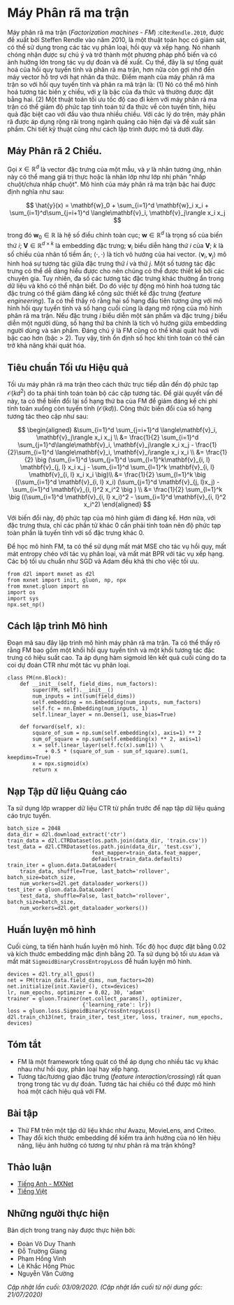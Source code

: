 <!-- ===================== Bắt đầu dịch Phần 1 ==================== -->

<!--
# Factorization Machines
-->

# Máy Phân rã ma trận


<!--
Factorization machines (FM) :cite:`Rendle.2010`, proposed by Steffen Rendle in 2010, 
is a supervised algorithm that can be used for classification, regression, and ranking tasks.
It quickly took notice and became a popular and impactful method for making predictions and recommendations.
Particularly, it is a generalization of the linear regression model and the matrix factorization model.
Moreover, it is reminiscent of support vector machines with a polynomial kernel.
The strengths of factorization machines over the linear regression and matrix factorization are:
(1) it can model $\chi$-way variable interactions, where $\chi$ is the number of polynomial order and is usually set to two.
(2) A fast optimization algorithm associated with factorization machines can reduce the polynomial computation time to linear complexity, 
making it extremely efficient especially for high dimensional sparse inputs.
For these reasons, factorization machines are widely employed in modern advertisement and products recommendations.
The technical details and implementations are described below.
-->

Máy phân rã ma trận (*Factorization machines - FM*) :cite:`Rendle.2010`, được đề xuất bởi Steffen Rendle vào năm 2010,
là một thuật toán học có giám sát, có thể sử dụng trong các tác vụ phân loại, hồi quy và xếp hạng.
Nó nhanh chóng nhận được sự chú ý và trở thành một phương pháp phổ biến và có ảnh hưởng lớn trong tác vụ dự đoán và đề xuất.
Cụ thể, đây là sự tổng quát hoá của hồi quy tuyến tính và phân rã ma trận,
hơn nữa còn gợi nhớ đến máy vector hỗ trợ với hạt nhân đa thức.
Điểm mạnh của máy phân rã ma trận so với hồi quy tuyến tính và phân ra mã trận là:
(1) Nó có thể mô hình hoá tương tác biến $\chi$ chiều, với $\chi$ là bậc của đa thức và thường được đặt bằng hai.
(2) Một thuật toán tối ưu tốc độ cao đi kèm với máy phân rã ma trận có thể giảm độ phức tạp tính toán từ đa thức về còn tuyến tính,
hiệu quả đặc biệt cao với đầu vào thưa nhiều chiều.
Với các lý do trên, máy phân rã được áp dụng rộng rãi trong ngành quảng cáo hiện đại và đề xuất sản phẩm.
Chi tiết kỹ thuật cũng như cách lập trình được mô tả dưới đây.


<!--
## 2-Way Factorization Machines
-->

## Máy Phân rã 2 Chiều.


<!--
Formally, let $x \in \mathbb{R}^d$ denote the feature vectors of one sample, and $y$ denote the corresponding label 
which can be real-valued label or class label such as binary class "click/non-click".
The model for a factorization machine of degree two is defined as:
-->

Gọi $x \in \mathbb{R}^d$ là vector đặc trưng của một mẫu, và $y$ là nhãn tương ứng,
nhãn này có thể mang giá trị thực hoặc là nhãn lớp như lớp nhị phân "nhấp chuột/chưa nhấp chuột".
Mô hình của máy phân rã ma trận bậc hai được định nghĩa như sau:


$$
\hat{y}(x) = \mathbf{w}_0 + \sum_{i=1}^d \mathbf{w}_i x_i + \sum_{i=1}^d\sum_{j=i+1}^d \langle\mathbf{v}_i, \mathbf{v}_j\rangle x_i x_j
$$


<!--
where $\mathbf{w}_0 \in \mathbb{R}$ is the global bias;
$\mathbf{w} \in \mathbb{R}^d$ denotes the weights of the i-th variable;
$\mathbf{V} \in \mathbb{R}^{d\times k}$ represents the feature embeddings;
$\mathbf{v}_i$ represents the $i^\mathrm{th}$ row of $\mathbf{V}$; $k$ is the dimensionality of latent factors;
$\langle\cdot, \cdot \rangle$ is the dot product of two vectors.
$\langle \mathbf{v}_i, \mathbf{v}_j \rangle$ model the interaction between the $i^\mathrm{th}$ and $j^\mathrm{th}$ feature.
Some feature interactions can be easily understood so they can be designed by experts.
However, most other feature interactions are hidden in data and difficult to identify.
So modeling feature interactions automatically can greatly reduce the efforts in feature engineering.
It is obvious that the first two terms correspond to the linear regression model and the last term is an extension of the matrix factorization model.
If the feature $i$ represents a item and the feature $j$ represents a user, the third term is exactly the dot product between user and item embeddings.
It is worth noting that FM can also generalize to higher orders (degree > 2).
Nevertheless, the numerical stability might weaken the generalization.
-->

trong đó $\mathbf{w}_0 \in \mathbb{R}$ là hệ số điều chỉnh toàn cục;
$\mathbf{w} \in \mathbb{R}^d$ là trọng số của biến thứ $i$;
$\mathbf{V} \in \mathbb{R}^{d\times k}$ là embedding đặc trưng;
$\mathbf{v}_i$ biểu diễn hàng thứ $i$ của $\mathbf{V}$; $k$ là số chiều của nhân tố tiềm ẩn;
$\langle\cdot, \cdot \rangle$ là tích vô hướng của hai vector.
$\langle \mathbf{v}_i, \mathbf{v}_j \rangle$ mô hình hoá sự tương tác giữa đặc trưng thứ $i$ và thứ $j$.
Một số tương tác đặc trưng có thể dễ dàng hiểu được cho nên chúng có thể được thiết kế bởi các chuyên gia.
Tuy nhiên, đa số các tương tác đặc trưng khác thường ẩn trong dữ liệu và khó có thể nhận biết.
Do đó việc tự động mô hình hoá tương tác đặc trưng có thể giảm đáng kể công sức thiết kế đặc trưng (*feature engineering*).
Ta có thể thấy rõ rằng hai số hạng đầu tiên tương ứng với mô hình hồi quy tuyến tính và số hạng cuối cùng là dạng mở rộng của mô hình phân rã ma trận.
Nếu đặc trưng $i$ biểu diễn một sản phẩm và đặc trưng $j$ biểu diễn một người dùng, số hạng thứ ba chính là tích vô hướng giữa embedding người dùng và sản phẩm.
Đáng chú ý là FM cũng có thể khái quát hoá với bậc cao hơn (bậc > 2).
Tuy vậy, tính ổn định số học khi tính toán có thể cản trở khả năng khái quát hóa.

<!-- ===================== Kết thúc dịch Phần 1 ===================== -->

<!-- ===================== Bắt đầu dịch Phần 2 ===================== -->

<!--
## An Efficient Optimization Criterion
-->

## Tiêu chuẩn Tối ưu Hiệu quả


<!--
Optimizing the factorization machines in a straight forward method leads to a complexity of $\mathcal{O}(kd^2)$ as all pairwise interactions require to be computed.
To solve this inefficiency problem, we can reorganize the third term of FM which could greatly reduce the computation cost, leading to a linear time complexity ($\mathcal{O}(kd)$).
The reformulation of the pairwise interaction term is as follows:
-->

Tối ưu máy phân rã ma trận theo cách thức trực tiếp dẫn đến độ phức tạp $\mathcal{O}(kd^2)$ do ta phải tính toán toàn bộ các cặp tương tác.
Để giải quyết vấn đề này, ta có thể biến đổi lại số hạng thứ ba của FM để giảm đáng kể chi phí tính toán xuống còn tuyến tính ($\mathcal{O}(kd)$).
Công thức biến đổi của số hạng tương tác theo cặp như sau:


$$
\begin{aligned}
&\sum_{i=1}^d \sum_{j=i+1}^d \langle\mathbf{v}_i, \mathbf{v}_j\rangle x_i x_j \\
 &= \frac{1}{2} \sum_{i=1}^d \sum_{j=1}^d\langle\mathbf{v}_i, \mathbf{v}_j\rangle x_i x_j - \frac{1}{2}\sum_{i=1}^d \langle\mathbf{v}_i, \mathbf{v}_i\rangle x_i x_i \\
 &= \frac{1}{2} \big (\sum_{i=1}^d \sum_{j=1}^d \sum_{l=1}^k\mathbf{v}_{i, l} \mathbf{v}_{j, l} x_i x_j - \sum_{i=1}^d \sum_{l=1}^k \mathbf{v}_{i, l} \mathbf{v}_{i, l} x_i x_i \big)\\
 &=  \frac{1}{2} \sum_{l=1}^k \big ((\sum_{i=1}^d \mathbf{v}_{i, l} x_i) (\sum_{j=1}^d \mathbf{v}_{j, l}x_j) - \sum_{i=1}^d \mathbf{v}_{i, l}^2 x_i^2 \big ) \\
 &= \frac{1}{2} \sum_{l=1}^k \big ((\sum_{i=1}^d \mathbf{v}_{i, l} x_i)^2 - \sum_{i=1}^d \mathbf{v}_{i, l}^2 x_i^2)
 \end{aligned}
$$


<!--
With this reformulation, the model complexity are decreased greatly.
Moreover, for sparse features, only non-zero elements needs to be computed so that the overall complexity is linear to the number of non-zero features.
-->

Với biến đổi này, độ phức tạp của mô hình giảm đi đáng kể.
Hơn nữa, với đặc trưng thưa, chỉ các phần tử khác 0 cần phải tính toán nên độ phức tạp toàn phần là tuyến tính với số đặc trưng khác 0.


<!--
To learn the FM model, we can use the MSE loss for regression task, the cross entropy loss for classification tasks, and the BPR loss for ranking task.
Standard optimizers such as SGD and Adam are viable for optimization.
-->

Để học mô hình FM, ta có thể sử dụng mất mát MSE cho tác vụ hồi quy, mất mát entropy chéo với tác vụ phân loại, và mất mát BPR với tác vụ xếp hạng.
Các bộ tối ưu chuẩn như SGD và Adam đều khả thi cho việc tối ưu.


```{.python .input  n=2}
from d2l import mxnet as d2l
from mxnet import init, gluon, np, npx
from mxnet.gluon import nn
import os
import sys
npx.set_np()
```


<!--
## Model Implementation
-->

## Cách lập trình Mô hình


<!--
The following code implement the factorization machines.
It is clear to see that FM consists a linear regression block and an efficient feature interaction block.
We apply a sigmoid function over the final score since we treat the CTR prediction as a classification task.
-->

Đoạn mã sau đây lập trình mô hình máy phân rã ma trận.
Ta có thể thấy rõ rằng FM bao gồm một khối hồi quy tuyến tính và một khối tương tác đặc trưng có hiệu suất cao.
Ta áp dụng hàm sigmoid lên kết quả cuối cùng do ta coi dự đoán CTR như một tác vụ phân loại.


```{.python .input  n=2}
class FM(nn.Block):
    def __init__(self, field_dims, num_factors):
        super(FM, self).__init__()
        num_inputs = int(sum(field_dims))
        self.embedding = nn.Embedding(num_inputs, num_factors)
        self.fc = nn.Embedding(num_inputs, 1)
        self.linear_layer = nn.Dense(1, use_bias=True)
        
    def forward(self, x):
        square_of_sum = np.sum(self.embedding(x), axis=1) ** 2
        sum_of_square = np.sum(self.embedding(x) ** 2, axis=1)
        x = self.linear_layer(self.fc(x).sum(1)) \
            + 0.5 * (square_of_sum - sum_of_square).sum(1, keepdims=True)
        x = npx.sigmoid(x)
        return x
```


<!--
## Load the Advertising Dataset
-->

## Nạp Tập dữ liệu Quảng cáo


<!--
We use the CTR data wrapper from the last section to load the online advertising dataset.
-->

Ta sử dụng lớp wrapper dữ liệu CTR từ phần trước để nạp tập dữ liệu quảng cáo trực tuyến.


```{.python .input  n=3}
batch_size = 2048
data_dir = d2l.download_extract('ctr')
train_data = d2l.CTRDataset(os.path.join(data_dir, 'train.csv'))
test_data = d2l.CTRDataset(os.path.join(data_dir, 'test.csv'),
                           feat_mapper=train_data.feat_mapper,
                           defaults=train_data.defaults)
train_iter = gluon.data.DataLoader(
    train_data, shuffle=True, last_batch='rollover', batch_size=batch_size,
    num_workers=d2l.get_dataloader_workers())
test_iter = gluon.data.DataLoader(
    test_data, shuffle=False, last_batch='rollover', batch_size=batch_size,
    num_workers=d2l.get_dataloader_workers())
```


<!--
## Train the Model
-->

## Huấn luyện mô hình


<!--
Afterwards, we train the model. The learning rate is set to 0.01 and the embedding size is set to 20 by default.
The `Adam` optimizer and the `SigmoidBinaryCrossEntropyLoss` loss are used for model training.
-->

Cuối cùng, ta tiến hành huấn luyện mô hình. Tốc độ học được đặt bằng 0.02 và kích thước embedding mặc định bằng 20.
Ta sử dụng bộ tối ưu `Adam` và mất mát `SigmoidBinaryCrossEntropyLoss` để huấn luyện mô hình.


```{.python .input  n=5}
devices = d2l.try_all_gpus()
net = FM(train_data.field_dims, num_factors=20)
net.initialize(init.Xavier(), ctx=devices)
lr, num_epochs, optimizer = 0.02, 30, 'adam'
trainer = gluon.Trainer(net.collect_params(), optimizer,
                        {'learning_rate': lr})
loss = gluon.loss.SigmoidBinaryCrossEntropyLoss()
d2l.train_ch13(net, train_iter, test_iter, loss, trainer, num_epochs, devices)
```

## Tóm tắt

<!--
* FM is a general framework that can be applied on a variety of tasks such as regression, classification, and ranking. 
* Feature interaction/crossing is important for prediction tasks and the 2-way interaction can be efficiently modeled with FM.
-->

* FM là một framework tổng quát có thể áp dụng cho nhiều tác vụ khác nhau như hồi quy, phân loại hay xếp hạng.
* Tương tác/tương giao đặc trưng (*feature interaction/crossing*) rất quan trọng trong tác vụ dự đoán. Tương tác hai chiều có thể được mô hình hoá một cách hiệu quả với FM.


## Bài tập

<!--
* Can you test FM on other dataset such as Avazu, MovieLens, and Criteo datasets?
* Vary the embedding size to check its impact on performance, can you observe a similar pattern as that of matrix factorization?
-->

* Thử FM trên một tập dữ liệu khác như Avazu, MovieLens, and Criteo.
* Thay đổi kích thước embedding để kiểm tra ảnh hưởng của nó lên hiệu năng, liệu ảnh hưởng có tương tự như phân rã ma trận không?

<!-- ===================== Kết thúc dịch Phần 2 ===================== -->

## Thảo luận
* [Tiếng Anh - MXNet](https://discuss.d2l.ai/t/406)
* [Tiếng Việt](https://forum.machinelearningcoban.com/c/d2l)


## Những người thực hiện
Bản dịch trong trang này được thực hiện bởi:
<!--
Tác giả của mỗi Pull Request điền tên mình và tên những người review mà bạn thấy
hữu ích vào từng phần tương ứng. Mỗi dòng một tên, bắt đầu bằng dấu `*`.

Tên đầy đủ của các reviewer có thể được tìm thấy tại https://github.com/aivivn/d2l-vn/blob/master/docs/contributors_info.md
-->

* Đoàn Võ Duy Thanh
* Đỗ Trường Giang
* Phạm Hồng Vinh
* Lê Khắc Hồng Phúc
* Nguyễn Văn Cường

*Cập nhật lần cuối: 03/09/2020. (Cập nhật lần cuối từ nội dung gốc: 21/07/2020)*
